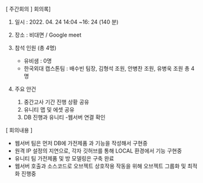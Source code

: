 [ 주간회의 ] 회의록]   
1. 일시 : 2022. 04. 24 14:04 ~16: 24 (140 분)
2. 장소 : 비대면 / Google meet
3. 참석 인원 (총 4명)
   - 유비샘 : 0명
   - 한국외대 캡스톤팀 : 배수빈 팀장, 김형석 조원, 안병찬 조원, 유병욱 조원 총 4명

4. 주요 안건
   1. 중간고사 기간 진행 상황 공유
   2. 유니티 맵 및 에셋 공유
   3. DB 진행과 유니티 -웹서버 연결 확인

[ 회의내용 ]
- 웹서버 팀은 먼저 DB에 가전제품 과 기능을 작성해서 구현중
- 원격 IP 설정의 지연으로, 각자 깃허브를 통해 LOCAL 환경에서 기능 구현중
- 유니티 팀 가전제품 및 방 모델링은 구축 완료
- 웹서버 호출과 소스코드로 오브젝트 상호작용 작동을 위해 
   오브젝트 그룹화 및 최적화 진행중
